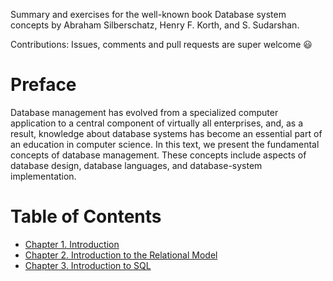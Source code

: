Summary and exercises for the well-known book Database system concepts by Abraham Silberschatz, Henry F. Korth, and S. Sudarshan.

Contributions: Issues, comments and pull requests are super welcome 😃

# Preface
Database management has evolved from a specialized computer application to a central component of virtually all enterprises, and, as a result, knowledge about database systems has become an essential part of an education in computer science. In this text, we present the fundamental concepts of database management. These concepts include aspects of database design, database languages, and database-system implementation.

<!-- TOC depthFrom:1 depthTo:6 withLinks:1 updateOnSave:1 orderedList:0 -->
# Table of Contents
- [Chapter 1. Introduction](https://github.com/geekahmed/Database-System-Concepts/tree/main/Chapter%201.%20Introduction)
- [Chapter 2. Introduction to the Relational Model](https://github.com/geekahmed/Database-System-Concepts/tree/main/Chapter%202.%20Introduction%20to%20the%20Relational%20Model)
- [Chapter 3. Introduction to SQL](https://github.com/geekahmed/Database-System-Concepts/tree/main/Chapter%203.%20Introduction%20to%20SQL)
<!-- /TOC -->
